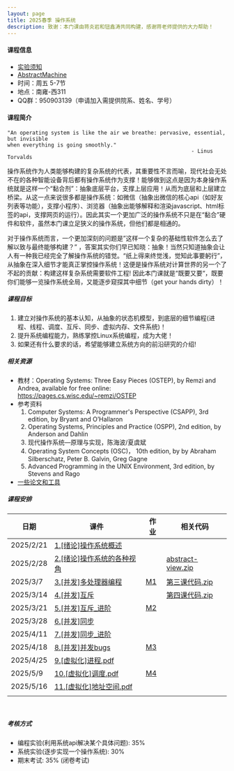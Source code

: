```yaml
---
layout: page
title: 2025春季 操作系统
description: 致谢：本门课由蒋炎岩和钮鑫涛共同构建，感谢蒋老师提供的大力帮助！
---
```


#### 课程信息

- [实验须知](../lab)
- [AbstractMachine](https://jyywiki.cn/AbstractMachine/)
- 时间：周五 5-7节
- 地点：南雍-西311
- QQ群：950903139（申请加入需提供院系、姓名、学号）

#### 课程简介

```
"An operating system is like the air we breathe: pervasive, essential, but invisible 
when everything is going smoothly." 
                                         		           - Linus Torvalds
```

操作系统作为人类能够构建的复杂系统的代表，其重要性不言而喻，现代社会无处不在的各种智能设备背后都有操作系统作为支撑！能够做到这点是因为本身操作系统就是这样一个“黏合剂”：抽象底层平台，支撑上层应用！从而为底层和上层建立桥梁。从这一点来说很多都是操作系统：如微信（抽象出微信的核心api（如好友列表等功能），支撑小程序）、浏览器（抽象出能够解释和渲染javascript、html标签的api，支撑网页的运行）。因此其实一个更加广泛的操作系统不只是在“黏合”硬件和软件，虽然本门课立足狭义的操作系统，但他们都是相通的。

对于操作系统而言，一个更加深刻的问题是”这样一个复杂的基础性软件怎么去了解以致与最终能够构建？” ，答案其实你们早已知晓：抽象！当然只知道抽象会让人有一种我已经完全了解操作系统的错觉。“纸上得来终觉浅，觉知此事要躬行”，从抽象在深入细节才能真正掌控操作系统！这便是操作系统对计算世界的另一个了不起的贡献：构建这样复杂系统需要软件工程!  因此本门课就是“既要又要“，既要你们能够一览操作系统全局，又能逐步窥探其中细节（get your hands dirty）！

##### 课程目标

1. 建立对操作系统的基本认知，从抽象的状态机模型，到底层的细节编程(进程、线程、调度、互斥、同步、虚拟内存、文件系统)！
2. 提升系统编程能力，熟练掌控Linux系统编程，成为大佬！
3. 如果还有什么要求的话，希望能够建立系统方向的前沿研究的介绍!

##### 相关资源

- 教材：Operating Systems: Three Easy Pieces (OSTEP), by Remzi and Andrea, available for free online: https://pages.cs.wisc.edu/~remzi/OSTEP
- 参考资料
  1. Computer Systems: A Programmer's Perspective (CSAPP), 3rd edition, by Bryant and O’Hallaron
  2. Operating Systems, Principles and Practice (OSPP), 2nd edition, by Anderson and Dahlin
  3. 现代操作系统—原理与实现，陈海波/夏虞斌
  4. Operating System Concepts (OSC)， 10th edition, by by Abraham Silberschatz, Peter B. Galvin, Greg Gagne
  5. Advanced Programming in the UNIX Environment, 3rd edition, by Stevens and Rago
- [一些论文和工具](../resources)

##### 课程安排

| 日期      | 课件                                                         | 作业 | 相关代码 |
| --------- | ------------------------------------------------------------ | ---- | -------- |
| 2025/2/21 | [1.[绪论]操作系统概述](/assets/pdf/2025Spring-OS/1.[绪论]操作系统概述.pdf) |      |          |
| 2025/2/28 | [2.[绪论]操作系统的各种视角](/assets/pdf/2025Spring-OS/2.[绪论]操作系统的各种视角.pdf) |      | [abstract-view.zip](/assets/pdf/2025Spring-OS/abstract-view.zip) |
| 2025/3/7 | [3.[并发]多处理器编程](/assets/pdf/2025Spring-OS/3.[并发]多处理器编程.pdf) | [M1](../M1) | [第三课代码.zip](/assets/pdf/2025Spring-OS/第三课代码.zip) |
| 2025/3/14 | [4.[并发]互斥](/assets/pdf/2025Spring-OS/4.[并发]互斥.pdf) |  | [第四课代码.zip](/assets/pdf/2025Spring-OS/第四课代码.zip) |
| 2025/3/21 | [5.[并发]互斥_进阶](/assets/pdf/2025Spring-OS/5.[并发]互斥_进阶.pdf) | [M2](../M2) |  |
| 2025/3/28 | [6.[并发]同步](/assets/pdf/2025Spring-OS/6.[并发]同步.pdf) |  |  |
| 2025/4/11 | [7.[并发]同步_进阶](/assets/pdf/2025Spring-OS/7.[并发]同步_进阶.pdf) |  |  |
| 2025/4/18 | [8.[并发]并发bugs](/assets/pdf/2025Spring-OS/8.[并发]并发bugs.pdf) | [M3](../M3) |  |
| 2025/4/25 | [9.[虚拟化]进程.pdf](/assets/pdf/2025Spring-OS/9.[虚拟化]进程.pdf) |  |  |
| 2025/5/9 | [10.[虚拟化]调度.pdf](/assets/pdf/2025Spring-OS/10.[虚拟化]调度.pdf) | [M4](../M4) |  |
| 2025/5/16 | [11.[虚拟化]地址空间.pdf](/assets/pdf/2025Spring-OS/11.[虚拟化]地址空间.pdf) |  |  |
|  |  |  |  |

<br/>

##### 考核方式

- 编程实验(利用系统api解决某个具体问题): 35%
- 系统实验(逐步实现一个操作系统): 30%
- 期末考试: 35% (闭卷考试)
